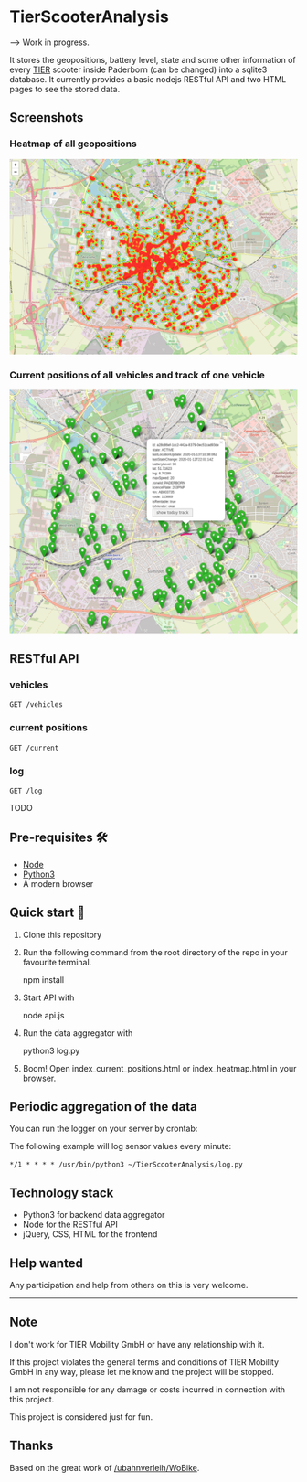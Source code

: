 # TierScooterAnalysis

--> Work in progress.


It stores the geopositions, battery level, state and some other information of every [TIER](https://tier.app) scooter inside Paderborn (can be changed) into a sqlite3 database.
It currently provides a basic nodejs RESTful API and two HTML pages to see the stored data.

## Screenshots

### Heatmap of all geopositions

![Heatmap of all geopositions](./screenshots/heatmap.png "Heatmap of all geopositions")


### Current positions of all vehicles and track of one vehicle

![Current positions of all vehicles and track of one vehicle](./screenshots/current_positions_and_track.png "Current positions of all vehicles and track of one vehicle")


## RESTful API

### vehicles

    GET /vehicles

### current positions

    GET /current

### log

    GET /log


TODO

## Pre-requisites 🛠
* [Node](https://nodejs.org/en/download/)
* [Python3](https://www.python.org/downloads/)
* A modern browser

## Quick start 🍕

1. Clone this repository
2. Run the following command from the root directory of the repo in your favourite terminal.

    npm install

3. Start API with

    node api.js

4. Run the data aggregator with

    python3 log.py

5. Boom! Open index_current_positions.html or index_heatmap.html in your browser.

## Periodic aggregation of the data

You can run the logger on your server by crontab:

The following example will log sensor values every minute:

```*/1 * * * * /usr/bin/python3 ~/TierScooterAnalysis/log.py ```



## Technology stack
* Python3 for backend data aggregator
* Node for the RESTful API
* jQuery, CSS, HTML for the frontend




## Help wanted

Any participation and help from others on this is very welcome.

-----------

## Note

I don't work for TIER Mobility GmbH or have any relationship with it.

If this project violates the general terms and conditions of TIER Mobility GmbH in any way, please let me know and the project will be stopped.

I am not responsible for any damage or costs incurred in connection with this project.

This project is considered just for fun.

## Thanks

Based on the great work of [/ubahnverleih/WoBike](https://github.com/ubahnverleih/WoBike#tier-scooter-europe-uae).

